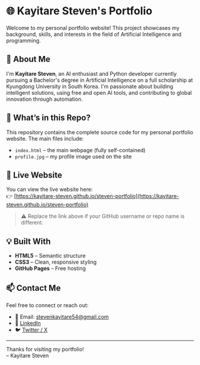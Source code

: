 # 🌐 Kayitare Steven's Portfolio

Welcome to my personal portfolio website! This project showcases my background, skills, and interests in the field of Artificial Intelligence and programming.

## 🧠 About Me

I'm **Kayitare Steven**, an AI enthusiast and Python developer currently pursuing a Bachelor's degree in Artificial Intelligence on a full scholarship at Kyungdong University in South Korea. I'm passionate about building intelligent solutions, using free and open AI tools, and contributing to global innovation through automation.

## 📁 What’s in this Repo?

This repository contains the complete source code for my personal portfolio website. The main files include:

- `index.html` – the main webpage (fully self-contained)
- `profile.jpg` – my profile image used on the site

## 🚀 Live Website

You can view the live website here:  
👉 [https://kayitare-steven.github.io/steven-portfolio](https://kayitare-steven.github.io/steven-portfolio)

> ⚠️ Replace the link above if your GitHub username or repo name is different.

## 💡 Built With

- **HTML5** – Semantic structure  
- **CSS3** – Clean, responsive styling  
- **GitHub Pages** – Free hosting

## 📫 Contact Me

Feel free to connect or reach out:

- 📧 Email: [stevenkayitare54@gmail.com](mailto:stevenkayitare54@gmail.com)
- 🔗 [LinkedIn](https://www.linkedin.com/in/kayitare-steven-8151a32a3)
- 🐦 [Twitter / X](https://x.com/kayitare_s38902)

---

Thanks for visiting my portfolio!  
– Kayitare Steven
